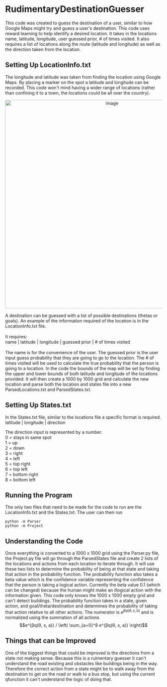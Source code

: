 # RudimentaryDestinationGuesser

This code was created to guess the destination of a user, similar to how Google Maps might try and guess a user's destination. This code uses reward learning to help identify a desired location. It takes in the locations name, latitude, longitude, user guessed prior, # of times visited. It also requires a list of locations along the route (latitude and longitude) as well as the direction taken from the location. <br />

## Setting Up LocationInfo.txt
The longitude and latitude was taken from finding the location using Google Maps. By placing a marker on the spot a latitude and longitude can be recorded. This code won't mind having a wider range of locations (rather than confining it to a town, the locations could be all over the country).
<p align="center">
  <img width="671" alt="image" src="https://github.com/JaredShing/RudimentaryDestinationGuesser/assets/76510750/7ecbfd5d-a3a6-4b14-be8c-12d5d3a37d1d">
</p>

A destination can be guessed with a list of possible destinations (thetas or goals). An example of the information required of the location is in the LocationInfo.txt file. <br />
<br />
It requires: <br />
name | latitude | longitude | guessed prior | # of times visited  <br />
<br />
The name is for the convenience of the user. The guessed prior is the user input guess probability that they are going to go to the location. The # of times visited will be used to calculate the true probability that the person is going to a location. In the code the bounds of the map will be set by finding the upper and lower bounds of both latitude and longitude of the locations provided. It will then create a 1000 by 1000 grid and calculate the new location and parse both the location and states file into a new ParsedLocations.txt and ParsedStates.txt.  <br />

## Setting Up States.txt
In the States.txt file, similar to the locations file a specific format is required. <br />
latitude | longitude | direction <br />

The direction input is represented by a number. <br />
0 = stays in same spot <br />
1 = up <br />
2 = down <br />
3 = right <br />
4 = left <br />
5 = top right <br />
6 = top left <br />
7 = bottom right <br />
8 = bottom left <br />

## Running the Program
The only two files that need to be made for the code to run are the LocationInfo.txt and the States.txt. The user can then run <br />
```
python -m Parser
python -m Project
```

## Understanding the Code
Once everything is converted to a 1000 x 1000 grid using the Parser.py file, the Project.py file will go through the ParsedStates file and create 2 lists of the locations and actions from each location to iterate through. It will use these two lists to determine the probability of being at that state and taking that action in the probability function. The probability function also takes a beta value which is the confidence variable representing the confidence that the person is taking a logical action. Currently the beta value 0.1 (which can be changed) because the human might make an illogical action with the information given. This code only knows the 1000 x 1000 empty grid and can't detect buildings. The probability function takes in a state, given action, and goal/theta/destination and determines the probability of taking that action relative to all other actions. The numerator is $e^{βq(θ, s, a)}$ and is normalized using the summation of all actions $$e^{βq(θ, s, a)} / \left( \sum_{a=0}^8 e^{βq(θ, s, a)} \right)$$
<!-- $$ \sum_{a=0}^8 e^{βq(θ, s, a)}$$ -->
<!-- Test equation $$\[ \frac{e^{βq(θ, s, a)}}{\left( \sum_{a=0}^8 e^{βq(θ, s, a)} \right)} \]$$ -->

## Things that can be Improved
One of the biggest things that could be improved is the directions from a state not making sense. Because this is a ruimentary guesser it can't understand the road existing and obstacles like buildings being in the way. Therefore the correct action from a state might be to walk away from the destination to get on the road or walk to a bus stop, but using the current qfunction it can't understand the logic of doing that.
